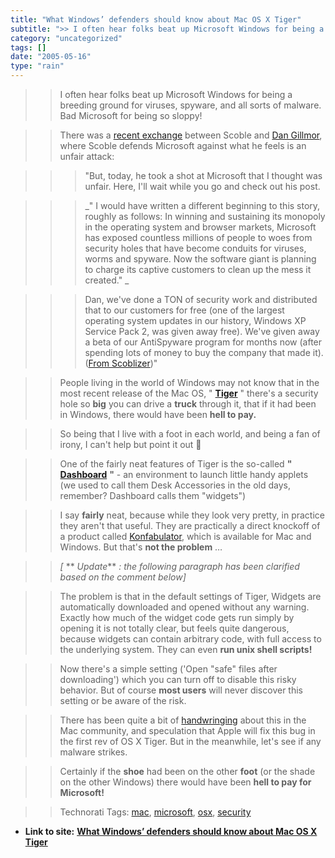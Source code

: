 ```yaml
---
title: "What Windows’ defenders should know about Mac OS X Tiger"
subtitle: ">> I often hear folks beat up Microsoft Windows for being a breeding ground"
category: "uncategorized"
tags: []
date: "2005-05-16"
type: "rain"
---
```

>>

>> I often hear folks beat up Microsoft Windows for being a breeding ground
for viruses, spyware, and all sorts of malware. Bad Microsoft for being so
sloppy!

>>

>> There was a [recent
exchange](<http://radio.weblogs.com/0001011/2005/05/16.html#a10129>) between
Scoble and [Dan Gillmor](<http://bayosphere.com/node/374>), where Scoble
defends Microsoft against what he feels is an unfair attack:

>>

>>> "But, today, he took a shot at Microsoft that I thought was unfair. Here,
I'll wait while you go and check out his post.

>>>

>>> _" I would have written a different beginning to this story, roughly as
follows: In winning and sustaining its monopoly in the operating system and
browser markets, Microsoft has exposed countless millions of people to woes
from security holes that have become conduits for viruses, worms and spyware.
Now the software giant is planning to charge its captive customers to clean up
the mess it created." _

>>>

>>> Dan, we've done a TON of security work and distributed that to our
customers for free (one of the largest operating system updates in our
history, Windows XP Service Pack 2, was given away free). We've given away a
beta of our AntiSpyware program for months now (after spending lots of money
to buy the company that made it). ([From
Scoblizer](<http://radio.weblogs.com/0001011/2005/05/16.html#a10129>))"

>>

>> People living in the world of Windows may not know that in the most recent
release of the Mac OS, "
**[Tiger](<http://www.apple.com/macosx/newfeatures/>)** " there's a security
hole so **big** you can drive a **truck** through it, that if it had been in
Windows, there would have been **hell to pay.**

>>

>> So being that I live with a foot in each world, and being a fan of irony, I
can't help but point it out 🙂

>>

>> One of the fairly neat features of Tiger is the so-called **"**
**[Dashboard](<http://www.apple.com/macosx/features/dashboard/>)** **"** - an
environment to launch little handy applets (we used to call them Desk
Accessories in the old days, remember? Dashboard calls them "widgets")

>>

>> I say **fairly** neat, because while they look very pretty, in practice
they aren't that useful. They are practically a direct knockoff of a product
called [Konfabulator](<http://www.widgetgallery.com/>), which is available for
Mac and Windows. But that's **not the problem** …

>>

>> _[_ ** _Update_** _: the following paragraph has been clarified based on
the comment below]_

>>

>> The problem is that in the default settings of Tiger, Widgets are
automatically downloaded and opened without any warning. Exactly how much of
the widget code gets run simply by opening it is not totally clear, but feels
quite dangerous, because widgets can contain arbitrary code, with full access
to the underlying system. They can even **run unix shell scripts!**

>>

>> Now there's a simple setting ('Open "safe" files after downloading') which
you can turn off to disable this risky behavior. But of course **most users**
will never discover this setting or be aware of the risk.

>>

>> There has been quite a bit of
[handwringing](<http://www.macobserver.com/article/2005/05/09.2.shtml>) about
this in the Mac community, and speculation that Apple will fix this bug in the
first rev of OS X Tiger. But in the meanwhile, let's see if any malware
strikes.

>>

>> Certainly if the **shoe** had been on the other **foot** (or the shade on
the other Windows) there would have been **hell to pay for Microsoft!**

>>

>> Technorati Tags: [mac](<http://technorati.com/tag/mac>),
[microsoft](<http://technorati.com/tag/microsoft>),
[osx](<http://technorati.com/tag/osx>),
[security](<http://technorati.com/tag/security>)


* **Link to site:** **[What Windows’ defenders should know about Mac OS X Tiger](None)**